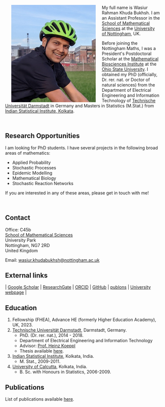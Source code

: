 
<div class="row">
  <div class="col">
      <img align="left" src="/image/Wasiur_bike.jpg" alt="My only professional picture" width="275" hspace="20"/>
    <p float="right">My full name is Wasiur Rahman Khuda Bukhsh. I am an Assistant Professor in the <a href="https://www.nottingham.ac.uk/mathematics/">School of Mathematical Sciences</a> at the <a href="https://www.nottingham.ac.uk/">University of Nottingham</a>, UK.
    </p>
    <p float="right">Before joining the Nottingham Maths, I was a President's Postdoctoral Scholar at the <a href="https://mbi.osu.edu">Mathematical Biosciences Institute</a> at the <a href="https://www.osu.edu">Ohio State University</a>. I obtained my PhD (officially, Dr. rer. nat. or Doctor of natural sciences) from the Department of Electrical Engineering and Information Technology of <a href="https://www.tu-darmstadt.de/index.en.jsp">Technische Universität Darmstadt</a> in Germany and Masters in Statistics (M.Stat.) from <a href="https://www.isical.ac.in/">Indian Statistical Institute, Kolkata</a>. 
    </p>
    <p></p>
  </div>
</div>


[1]: /image/BALA_1.jpeg
<br>

## Research Opportunities 

I am looking for PhD students. I have several projects in the following broad areas of mathematics:

* Applied Probability
* Stochastic Processes
* Epidemic Modelling
* Mathematical Biology
* Stochastic Reaction Networks

If you are interested in any of these areas, please get in touch with me! 

<br>

## Contact
Office: C45b  
[School of Mathematical Sciences](https://www.nottingham.ac.uk/mathematics/)  
University Park  
Nottingham, NG7 2RD  
United Kingdom

Email: wasiur.khudabukhsh@nottingham.ac.uk



## External links
| [Google Scholar](https://scholar.google.de/citations?user=omkLnoEAAAAJ&hl=en) | [ResearchGate](https://www.researchgate.net/profile/Wasiur_R_Khudabukhsh) | [ORCID](https://orcid.org/0000-0003-1803-0470) | [GitHub](https://github.com/wasiur) | [publons](https://publons.com/researcher/3228507/wasiur-r-khudabukhsh) | [University webpage](https://www.nottingham.ac.uk/mathematics/people/wasiur.khudabukhsh) |


## Education

1.  Fellowship (FHEA), Advance HE (formerly Higher Education Academy), UK, 2023. 
2. [Technische Universität Darmstadt](https://www.tu-darmstadt.de/index.en.jsp), Darmstadt, Germany.
    * PhD. (Dr. rer. nat.), 2014 - 2018.
    * Department of Electrical Engineering and Information Technology 
    * Advisor: [Prof. Heinz Koeppl](http://www.bcs.tu-darmstadt.de/biocomm/people_1/professor/heinzkoeppl.en.jsp)
    * Thesis available [here](http://tuprints.ulb.tu-darmstadt.de/7588/).
3. [Indian Statistical Institute](http://www.isical.ac.in/), Kolkata, India.
    * M. Stat., 2009-2011.
4. [University of Calcutta](http://www.caluniv.ac.in/), Kolkata, India.
    * B. Sc. with Honours in Statistics, 2006-2009. 

## Publications 

List of publications available [here](https://wasiur.github.io/Publications/).

